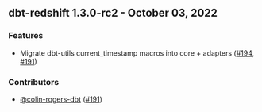 ## dbt-redshift 1.3.0-rc2 - October 03, 2022
### Features
- Migrate dbt-utils current_timestamp macros into core + adapters ([#194](https://github.com/dbt-labs/dbt-redshift/issues/194), [#191](https://github.com/dbt-labs/dbt-redshift/pull/191))

### Contributors
- [@colin-rogers-dbt](https://github.com/colin-rogers-dbt) ([#191](https://github.com/dbt-labs/dbt-redshift/pull/191))
